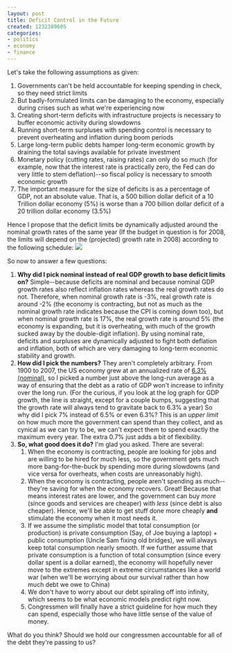 ```yaml
---
layout: post
title: Deficit Control in the Future
created: 1232389605
categories:
- politics
- economy
- finance
---
```

Let's take the following assumptions as given:
<ol>
<li>Governments can't be held accountable for keeping spending in check, so they need strict limits</li>
<li>But badly-formulated limits can be damaging to the economy, especially during crises such as what we're experiencing now</li>
<li>Creating short-term deficits with infrastructure projects is necessary to buffer economic activity during slowdowns</li>
<li>Running short-term surpluses with spending control is necessary to prevent overheating and inflation during boom periods</li>
<li>Large long-term public debts hamper long-term economic growth by draining the total savings available for private investment</li>
<li>Monetary policy (cutting rates, raising rates) can only do so much (for example, now that the interest rate is practically zero, the Fed can do very little to stem deflation)--so fiscal policy is necessary to smooth economic growth</li>
<li>The important measure for the size of deficits is as a percentage of GDP, not an absolute value. That is, a 500 billion dollar deficit of a 10 Trillion dollar economy (5%) is worse than a 700 billion dollar deficit of a 20 trillion dollar economy (3.5%)</li>
</ol>
Hence I propose that the deficit limits be dynamically adjusted around the nominal growth rates of the same year (If the budget in question is for 2008, the limits will depend on the (projected) growth rate in 2008) according to the following schedule:

<img src="/system/files/deficitGuidelines.png" />

So now to answer a few questions:
<ol>
<li><strong>Why did I pick nominal instead of real GDP growth to base deficit limits on?</strong> Simple--because deficits are nominal and because nominal GDP growth rates also reflect inflation rates whereas the real growth rates do not. Therefore, when nominal growth rate is -3%, real growth rate is around -2% (the economy is contracting, but not as much as the nominal growth rate indicates because the CPI is coming down too), but when nominal growth rate is 17%, the real growth rate is around 5% (the economy is expanding, but it is overheating, with much of the growth sucked away by the double-digit inflation). By using nominal rate, deficits and surpluses are dynamically adjusted to fight both deflation and inflation, both of which are very damaging to long-term economic stability and growth.</li>
<li><strong>How did I pick the numbers?</strong> They aren't completely arbitrary. From 1900 to 2007, the US economy grew at an annualized rate of <a href="http://www.measuringworth.com/growth/growth_plots.php?beginP[]=1900&endP[]=2007&US[]=NOMINALGDP">6.3% (nominal)</a>, so I picked a number just above the long-run average as a way of ensuring that the debt as a ratio of GDP won't increase to infinity over the long run. (For the curious, if you look at the log graph for GDP growth, the line is straight, except for a couple bumps, suggesting that the growth rate will always tend to gravitate back to 6.3% a year) So why did I pick 7% instead of 6.5% or even 6.3%? This is an <em>upper limit</em> on how much more the government can spend than they collect, and as cynical as we can try to be, we can't expect them to spend exactly the maximum every year. The extra 0.7% just adds a bit of flexibility.</li>
<li><strong>So, what good does it do?</strong> I'm glad you asked. There are several:
<ol>
<li>When the economy is contracting, people are looking for jobs and are willing to be hired for much less, so the government gets much more bang-for-the-buck by spending more during slowdowns (and vice versa for overheats, when costs are unreasonably high).</li>
<li>When the economy is contracting, people aren't spending as much--they're saving for when the economy recovers. Great! Because that means interest rates are lower, and the government can buy <em>more</em> (since goods and services are cheaper) with <em>less</em> (since debt is also cheaper). Hence, we'll be able to get stuff done more cheaply <strong>and</strong> stimulate the economy when it most needs it.</li>
<li>If we assume the simplistic model that total consumption (or production) is private consumption (Say, of Joe buying a laptop) + public consumption (Uncle Sam fixing old bridges), we will always keep total consumption nearly smooth. If we further assume that private consumption is a function of total consumption (since every dollar spent is a dollar earned), the economy will hopefully never move to the extremes except in extreme circumstances like a world war (when we'll be worrying about our survival rather than how much debt we owe to China)</li>
<li>We don't have to worry about our debt spiraling off into infinity, which seems to be what economic models predict right now.</li>
<li>Congressmen will finally have a strict guideline for how much they can spend, especially those who have little sense of the value of money.</li>
</ol>
</li>
</ol>
What do you think? Should we hold our congressmen accountable for all of the debt they're passing to us?
